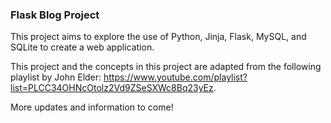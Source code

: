### Flask Blog Project
This project aims to explore the use of Python, Jinja, Flask, MySQL, and SQLite to create a web application.

This project and the concepts in this project are adapted from the following playlist by John Elder: https://www.youtube.com/playlist?list=PLCC34OHNcOtolz2Vd9ZSeSXWc8Bq23yEz. 

More updates and information to come!